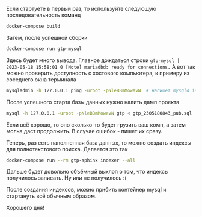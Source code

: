Если стартуете в первый раз, то используйте следующую последовательность команд

```bash
docker-compose build
```

Затем, после успешной сборки
```bash
docker-compose run gtp-mysql
```

Здесь будет много вывода. Главное дождаться строки ```gtp-mysql | 2023-05-18 15:58:01 0 [Note] mariadbd: ready for connections.```
А вот так можно проверить доступность с хостового компьютера, к примеру из соседнего окна терминала
```bash
mysqladmin -h 127.0.0.1 ping -uroot -pNleBBmMowavN  # напишет mysqld is alive
```

После успешного старта базы данных нужно налить дамп проекта
```bash
mysql -h 127.0.0.1 -uroot -pNleBBmMowavN gtp < gtp_2305180843_pub.sql
``` 
Если всё хорошо, то оно сколько-то будет грузить ваш комп, а затем молча даст продолжить. В случае ошибок - пишет их сразу.

Теперь, раз есть наполненная база данных, то можно создать индексы для полнотекстового поиска. Делается это так
```bash
docker-compose run --rm gtp-sphinx indexer --all
```
Дальше будет довольно объёмный выхлоп о том, что индексы получилось записать. Ну или не получилось :(

После создания индексов, можно прибить контейнер mysql и стартануть всё обычным образом.

Хорошего дня!
